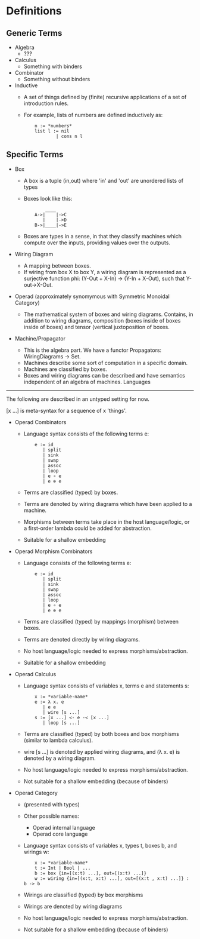 Definitions
====================

Generic Terms
--------------------

* Algebra
  - ???
* Calculus
  - Something with binders
* Combinator
  - Something without binders
* Inductive
  - A set of things defined by (finite) recursive applications of a set of
    introduction rules.
  - For example, lists of numbers are defined inductively as:

            n := *numbers*
            list l := nil
                    | cons n l

Specific Terms
--------------------

* Box
  - A box is a tuple (in,out) where 'in' and 'out' are unordered lists of types
  - Boxes look like this:

                ____
            A->|    |->C
               |    |->D
            B->|____|->E

  - Boxes are types in a sense, in that they classify machines which compute
    over the inputs, providing values over the outputs.
* Wiring Diagram
  - A mapping between boxes.
  - If wiring from box X to box Y, a wiring diagram is represented as a surjective
    function phi: (Y-Out + X-In) -> (Y-In + X-Out), such that Y-out->X-Out.
* Operad (approximately synomymous with Symmetric Monoidal Category)
  - The mathematical system of boxes and wiring diagrams.  Contains, in addition to wiring
    diagrams, composition (boxes inside of boxes inside of boxes) and tensor (vertical juxtoposition     of boxes.

* Machine/Propagator
  - This is the algebra part. We have a functor Propagators: WiringDiagrams -> Set.
  - Machines describe some sort of computation in a specific domain.
  - Machines are classified by boxes.
  - Boxes and wiring diagrams can be described and have semantics independent
    of an algebra of machines.
Languages
--------------------

The following are described in an untyped setting for now.

[x ...] is meta-syntax for a sequence of x 'things'.

* Operad Combinators
  - Language syntax consists of the following terms e:

            e := id
               | split
               | sink
               | swap
               | assoc
               | loop
               | e ∘ e
               | e ⊗ e
  - Terms are classified (typed) by boxes.
  - Terms are denoted by wiring diagrams which have been applied to a machine.
  - Morphisms between terms take place in the host language/logic, or a
    first-order lambda could be added for abstraction.
  - Suitable for a shallow embedding
* Operad Morphism Combinators
  - Language consists of the following terms e:

            e := id
               | split
               | sink
               | swap
               | assoc
               | loop
               | e ∘ e
               | e ⊗ e
  - Terms are classified (typed) by mappings (morphism) between boxes.
  - Terms are denoted directly by wiring diagrams.
  - No host language/logic needed to express morphisms/abstraction.
  - Suitable for a shallow embedding
* Operad Calculus
  - Language syntax consists of variables x, terms e and statements s:

            x := *variable-name*
            e := λ x. e
               | e e
               | wire [s ...]
            s := [x ...] <- e -< [x ...]
               | loop [s ...]
  - Terms are classified (typed) by both boxes and box morphisms (similar to
    lambda calculus).
  - wire [s ...] is denoted by applied wiring diagrams, and (λ x. e) is denoted
    by a wiring diagram.
  - No host language/logic needed to express morphisms/abstraction.
  - Not suitable for a shallow embedding (because of binders)
* Operad Category
  - (presented with types)
  - Other possible names:
    + Operad internal language
    + Operad core language
  - Language syntax consists of variables x, types t, boxes b, and wirings w:

            x := *variable-name*
            t := Int | Bool | ...
            b := box {in=[(x:t) ...], out=[(x:t) ...]}
            w := wiring {in=[(x:t, x:t) ...], out=[(x:t , x:t) ...]} : b -> b
  - Wirings are classified (typed) by box morphisms
  - Wirings are denoted by wiring diagrams
  - No host language/logic needed to express morphisms/abstraction.
  - Not suitable for a shallow embedding (because of binders)
